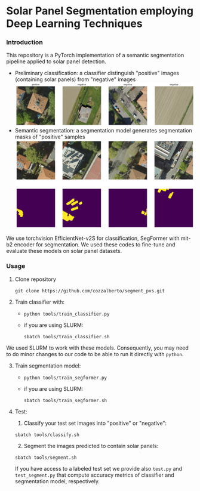 # Solar Panel Segmentation employing Deep Learning Techniques

### Introduction
This repository is a PyTorch implementation of a semantic segmentation pipeline applied to solar panel detection. 
- Preliminary classification: a classifier distinguish "positive" images (containing solar panels) from "negative" images
  <img src="./util/output_github.png" width="900"/>
- Semantic segmentation: a segmentation model generates segmentation masks of "positive" samples
  <img src="./util/output_githubSeg.png" width="900"/>
  
We use torchvision EfficientNet-v2S for classification, SegFormer with mit-b2 encoder for segmentation. We used these codes to fine-tune and evaluate these models on solar panel datasets.

### Usage
1. Clone repository
   ```shell
   git clone https://github.com/cozzalberto/segment_pvs.git
   ```
2. Train classifier with:
   - ```shell
     python tools/train_classifier.py
     ```
   - if you are using SLURM:
     ```shell
     sbatch tools/train_classifier.sh
     ```
We used SLURM to work with these models. Consequently, you may need to do minor changes to our code to be able to run it directly with `python`. 

3. Train segmentation model:
   - ```shell
     python tools/train_segformer.py
     ```
   - if you are using SLURM:
     ```shell
     sbatch tools/train_segformer.sh
     ```
   
4. Test:
   1. Classify your test set images into "positive" or "negative":
     ```shell
     sbatch tools/classify.sh
     ```
   2. Segment the images predicted to contain solar panels:
     ```shell
     sbatch tools/segment.sh
     ```
   If you have access to a labeled test set we provide also `test.py` and `test_segment.py` that compute accuracy metrics of classifier and segmentation model, respectively.

